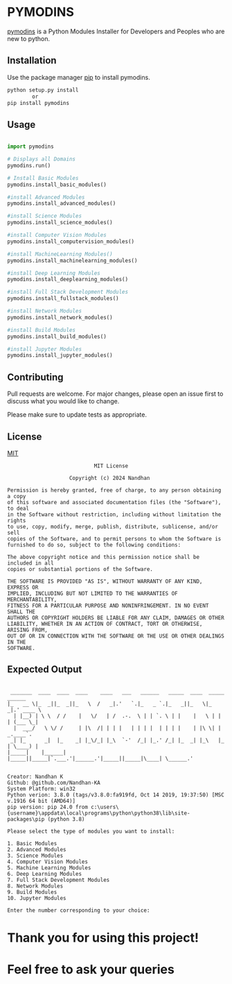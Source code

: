 # PYMODINS

[pymodins](https://github.com/Nandhan-KA/pymodins) is a Python Modules Installer for Developers and Peoples who are new to python.

## Installation

Use the package manager [pip](https://pip.pypa.io/en/stable/) to install pymodins.

```bash
python setup.py install 
        or
pip install pymodins
```

## Usage

```Python 

import pymodins

# Displays all Domains
pymodins.run()

# Install Basic Modules
pymodins.install_basic_modules()

#install Advanced Modules
pymodins.install_advanced_modules()

#install Science Modules
pymodins.install_science_modules()

#install Computer Vision Modules
pymodins.install_computervision_modules()

#install MachineLearning Modules()
pymodins.install_machinelearning_modules()

#install Deep Learning Modules
pymodins.install_deeplearning_modules()

#install Full Stack Development Modules
pymodins.install_fullstack_modules()

#install Network Modules
pymodins.install_network_modules()

#install Build Modules
pymodins.install_build_modules()

#install Jupyter Modules
pymodins.install_jupyter_modules()

```

## Contributing

Pull requests are welcome. For major changes, please open an issue first
to discuss what you would like to change.

Please make sure to update tests as appropriate.

## License

[MIT](https://choosealicense.com/licenses/mit/)
```
                            MIT License

                    Copyright (c) 2024 Nandhan

Permission is hereby granted, free of charge, to any person obtaining a copy
of this software and associated documentation files (the "Software"), to deal
in the Software without restriction, including without limitation the rights
to use, copy, modify, merge, publish, distribute, sublicense, and/or sell
copies of the Software, and to permit persons to whom the Software is
furnished to do so, subject to the following conditions:

The above copyright notice and this permission notice shall be included in all
copies or substantial portions of the Software.

THE SOFTWARE IS PROVIDED "AS IS", WITHOUT WARRANTY OF ANY KIND, EXPRESS OR
IMPLIED, INCLUDING BUT NOT LIMITED TO THE WARRANTIES OF MERCHANTABILITY,
FITNESS FOR A PARTICULAR PURPOSE AND NONINFRINGEMENT. IN NO EVENT SHALL THE
AUTHORS OR COPYRIGHT HOLDERS BE LIABLE FOR ANY CLAIM, DAMAGES OR OTHER
LIABILITY, WHETHER IN AN ACTION OF CONTRACT, TORT OR OTHERWISE, ARISING FROM,
OUT OF OR IN CONNECTION WITH THE SOFTWARE OR THE USE OR OTHER DEALINGS IN THE
SOFTWARE.
```

## Expected Output

```

 _______  ____  ____  ____    ____   ___   ______   _____  ____  _____   ______   
|_   __ \|_  _||_  _||_   \  /   _|.'   `.|_   _ `.|_   _||_   \|_   _|.' ____ \  
  | |__) | \ \  / /    |   \/   | /  .-.  \ | | `. \ | |    |   \ | |  | (___ \_| 
  |  ___/   \ \/ /     | |\  /| | | |   | | | |  | | | |    | |\ \| |   _.____`.  
 _| |_      _|  |_    _| |_\/_| |_\  `-'  /_| |_.' /_| |_  _| |_\   |_ | \____) | 
|_____|    |______|  |_____||_____|`.___.'|______.'|_____||_____|\____| \______.' 

    
Creator: Nandhan K
Github: @github.com/Nandhan-KA
System Platform: win32
Python verion: 3.8.0 (tags/v3.8.0:fa919fd, Oct 14 2019, 19:37:50) [MSC v.1916 64 bit (AMD64)]
pip version: pip 24.0 from c:\users\{username}\appdata\local\programs\python\python38\lib\site-packages\pip (python 3.8)

Please select the type of modules you want to install:

1. Basic Modules
2. Advanced Modules
3. Science Modules
4. Computer Vision Modules
5. Machine Learning Modules
6. Deep Learning Modules
7. Full Stack Development Modules
8. Network Modules
9. Build Modules
10. Jupyter Modules

Enter the number corresponding to your choice: 
```

# Thank you for using this project!
# Feel free to ask your queries 